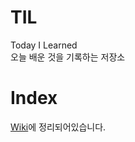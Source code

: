 # TIL
Today I Learned  
오늘 배운 것을 기록하는 저장소

# Index
[Wiki](https://github.com/YaeheeChoe/TIL)에 정리되어있습니다.
